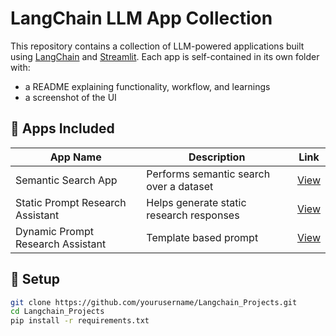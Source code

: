 # LangChain LLM App Collection

This repository contains a collection of LLM-powered applications built using [LangChain](https://www.langchain.com/) and [Streamlit](https://streamlit.io/). Each app is self-contained in its own folder with:
- a README explaining functionality, workflow, and learnings
- a screenshot of the UI

## 📂 Apps Included

| App Name | Description | Link |
|----------|-------------|------|
| Semantic Search App | Performs semantic search over a dataset | [View](./Semantic_search_app) |
| Static Prompt Research Assistant | Helps generate static research responses | [View](./Static_prompt_research_assistant_app) |
| Dynamic Prompt Research Assistant | Template based prompt | [View](./Dynamic_prompt_research_assistant_app) |

## 🔧 Setup

```bash
git clone https://github.com/yourusername/Langchain_Projects.git
cd Langchain_Projects
pip install -r requirements.txt

